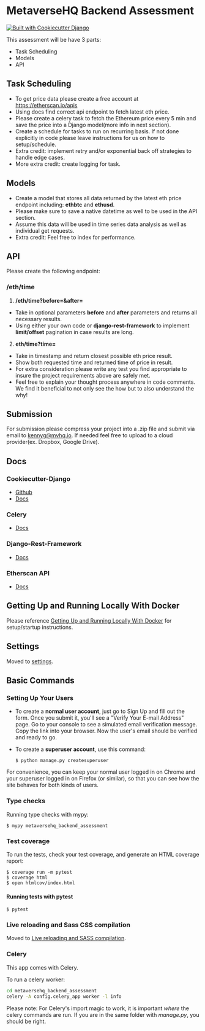 # MetaverseHQ Backend Assessment

[![Built with Cookiecutter Django](https://img.shields.io/badge/built%20with-Cookiecutter%20Django-ff69b4.svg?logo=cookiecutter)](https://github.com/cookiecutter/cookiecutter-django/)

This assessment will be have 3 parts:

- Task Scheduling
- Models
- API

## Task Scheduling

- To get price data please create a free account at https://etherscan.io/apis
- Using docs find correct api endpoint to fetch latest eth price.
- Please create a celery task to fetch the Ethereum price every 5 min and save the price into a Django model(more info in next section).
- Create a schedule for tasks to run on recurring basis. If not done explicitly in code please leave instructions for us on how to setup/schedule.
- Extra credit: implement retry and/or exponential back off strategies to handle edge cases.
- More extra credit: create logging for task.

## Models

- Create a model that stores all data returned by the latest eth price endpoint including: **ethbtc** and **ethusd**.
- Please make sure to save a native datetime as well to be used in the API section.
- Assume this data will be used in time series data analysis as well as individual get requests.
- Extra credit: Feel free to index for performance.

## API

Please create the following endpoint:

### /eth/time

1. **/eth/time?before=<timestamp>&after=<timestamp>**

- Take in optional parameters **before** and **after** parameters and returns all necessary results.
- Using either your own code or **django-rest-framework** to implement **limit/offset** pagination in case results are long.

2. **eth/time?time=<timestamp>**

- Take in timestamp and return closest possible eth price result.
- Show both requested time and returned time of price in result.
- For extra consideration please write any test you find appropriate to insure the project requirements above are safely met.
- Feel free to explain your thought process anywhere in code comments. We find it beneficial to not only see the how but to also understand the why!

## Submission

For submission please compress your project into a .zip file and submit via email to kennyg@mvhq.io. If needed feel free to upload to a cloud provider(ex. Dropbox, Google Drive).

## Docs

### Cookiecutter-Django

- [Github](https://github.com/cookiecutter/cookiecutter-django)
- [Docs](https://cookiecutter-django.readthedocs.io/en/latest/)

### Celery

- [Docs](https://docs.celeryq.dev/en/stable/django/first-steps-with-django.html)

### Django-Rest-Framework

- [Docs](https://www.django-rest-framework.org)

### Etherscan API

- [Docs](https://docs.etherscan.io)

## Getting Up and Running Locally With Docker

Please reference [Getting Up and Running Locally With Docker](https://cookiecutter-django.readthedocs.io/en/latest/developing-locally-docker.html) for setup/startup instructions.

## Settings

Moved to [settings](http://cookiecutter-django.readthedocs.io/en/latest/settings.html).

## Basic Commands

### Setting Up Your Users

- To create a **normal user account**, just go to Sign Up and fill out the form. Once you submit it, you'll see a "Verify Your E-mail Address" page. Go to your console to see a simulated email verification message. Copy the link into your browser. Now the user's email should be verified and ready to go.

- To create a **superuser account**, use this command:

      $ python manage.py createsuperuser

For convenience, you can keep your normal user logged in on Chrome and your superuser logged in on Firefox (or similar), so that you can see how the site behaves for both kinds of users.

### Type checks

Running type checks with mypy:

    $ mypy metaversehq_backend_assessment

### Test coverage

To run the tests, check your test coverage, and generate an HTML coverage report:

    $ coverage run -m pytest
    $ coverage html
    $ open htmlcov/index.html

#### Running tests with pytest

    $ pytest

### Live reloading and Sass CSS compilation

Moved to [Live reloading and SASS compilation](https://cookiecutter-django.readthedocs.io/en/latest/developing-locally.html#sass-compilation-live-reloading).

### Celery

This app comes with Celery.

To run a celery worker:

```bash
cd metaversehq_backend_assessment
celery -A config.celery_app worker -l info
```

Please note: For Celery's import magic to work, it is important _where_ the celery commands are run. If you are in the same folder with _manage.py_, you should be right.
